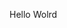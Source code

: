 Hello Wolrd





























































































































































































































































































































































